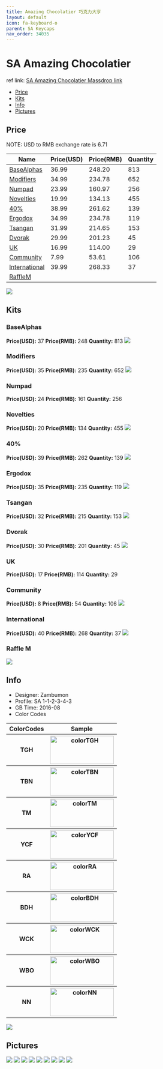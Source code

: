 ```yaml
---
title: Amazing Chocolatier 巧克力大亨
layout: default
icon: fa-keyboard-o
parent: SA Keycaps
nav_order: 34035
---
```


# SA Amazing Chocolatier

ref link: [SA Amazing Chocolatier Massdrop link](https://www.massdrop.com/buy/the-amazing-chocolatier-custom-sa-keycap-set)

* [Price](#price)
* [Kits](#kits)
* [Info](#info)
* [Pictures](#pictures)


## Price

NOTE: USD to RMB exchange rate is 6.71

| Name          | Price(USD)    | Price(RMB)  | Quantity |
| ------------- | ------------- | ----------- | -------- |
|[BaseAlphas](#basealphas)|36.99|248.20|813|
|[Modifiers](#modifiers)|34.99|234.78|652|
|[Numpad](#numpad)|23.99|160.97|256|
|[Novelties](#novelties)|19.99|134.13|455|
|[40%](#40%)|38.99|261.62|139|
|[Ergodox](#ergodox)|34.99|234.78|119|
|[Tsangan](#tsangan)|31.99|214.65|153|
|[Dvorak](#dvorak)|29.99|201.23|45|
|[UK](#uk)|16.99|114.00|29|
|[Community](#community)|7.99|53.61|106|
|[International](#international)|39.99|268.33|37|
|[RaffleM](#rafflem)||||

<img src="{{ 'assets/images/sa-keycaps/amazingchocolatier/price.jpg' | relative_url }}" atl="price" class="image featured">

## Kits
### BaseAlphas
**Price(USD):** 37  **Price(RMB):** 248  **Quantity:** 813
<img src="{{ 'assets/images/sa-keycaps/amazingchocolatier/kits_pics/basealphas.jpg' | relative_url }}" atl="BaseAlphas" class="image featured">

### Modifiers
**Price(USD):** 35  **Price(RMB):** 235  **Quantity:** 652
<img src="{{ 'assets/images/sa-keycaps/amazingchocolatier/kits_pics/modifiers.jpg' | relative_url }}" atl="Modifiers" class="image featured">

### Numpad
**Price(USD):** 24  **Price(RMB):** 161  **Quantity:** 256
### Novelties
**Price(USD):** 20  **Price(RMB):** 134  **Quantity:** 455
<img src="{{ 'assets/images/sa-keycaps/amazingchocolatier/kits_pics/numpadnovelties.jpg' | relative_url }}" atl="Numpad" class="image featured">

### 40%
**Price(USD):** 39  **Price(RMB):** 262  **Quantity:** 139
<img src="{{ 'assets/images/sa-keycaps/amazingchocolatier/kits_pics/40.jpg' | relative_url }}" atl="40%" class="image featured">

### Ergodox
**Price(USD):** 35  **Price(RMB):** 235  **Quantity:** 119
<img src="{{ 'assets/images/sa-keycaps/amazingchocolatier/kits_pics/ergodox.jpg' | relative_url }}" atl="Ergodox" class="image featured">

### Tsangan
**Price(USD):** 32  **Price(RMB):** 215  **Quantity:** 153
<img src="{{ 'assets/images/sa-keycaps/amazingchocolatier/kits_pics/tsangan.jpg' | relative_url }}" atl="Tsangan" class="image featured">

### Dvorak
**Price(USD):** 30  **Price(RMB):** 201  **Quantity:** 45
<img src="{{ 'assets/images/sa-keycaps/amazingchocolatier/kits_pics/dvorak.jpg' | relative_url }}" atl="Dvorak" class="image featured">

### UK
**Price(USD):** 17  **Price(RMB):** 114  **Quantity:** 29
### Community
**Price(USD):**  8  **Price(RMB):** 54  **Quantity:** 106
<img src="{{ 'assets/images/sa-keycaps/amazingchocolatier/kits_pics/ukcommunity.jpg' | relative_url }}" atl="UK" class="image featured">

### International
**Price(USD):** 40  **Price(RMB):** 268  **Quantity:** 37
<img src="{{ 'assets/images/sa-keycaps/amazingchocolatier/kits_pics/international.jpg' | relative_url }}" atl="International" class="image featured">

### Raffle M
<img src="{{ 'assets/images/sa-keycaps/amazingchocolatier/kits_pics/rafflem.png' | relative_url }}" atl="RaffleM" class="image featured">


## Info
* Designer: Zambumon
* Profile: SA 1-1-2-3-4-3
* GB Time: 2016-08
* Color Codes
<table style="width:100%">
  <tr>
    <th>ColorCodes</th>
    <th>Sample</th>
  </tr>
  <tr>
    <th>TGH</th>
    <th><img src="{{ 'assets/images/sa-keycaps/SP_ColorCodes/abs/SP_Abs_ColorCodes_TGH.png' | relative_url }}" alt="colorTGH" height="75" width="170"></th>
  </tr>
  <tr>
    <th>TBN</th>
    <th><img src="{{ 'assets/images/sa-keycaps/SP_ColorCodes/abs/SP_Abs_ColorCodes_TBN.png' | relative_url }}" alt="colorTBN" height="75" width="170"></th>
  </tr>
  <tr>
    <th>TM</th>
    <th><img src="{{ 'assets/images/sa-keycaps/SP_ColorCodes/abs/SP_Abs_ColorCodes_TM.png' | relative_url }}" alt="colorTM" height="75" width="170"></th>
  </tr>
  <tr>
    <th>YCF</th>
    <th><img src="{{ 'assets/images/sa-keycaps/SP_ColorCodes/abs/SP_Abs_ColorCodes_YCF.png' | relative_url }}" alt="colorYCF" height="75" width="170"></th>
  </tr>
  <tr>
    <th>RA</th>
    <th><img src="{{ 'assets/images/sa-keycaps/SP_ColorCodes/abs/SP_Abs_ColorCodes_RA.png' | relative_url }}" alt="colorRA" height="75" width="170"></th>
  </tr>
  <tr>
    <th>BDH</th>
    <th><img src="{{ 'assets/images/sa-keycaps/SP_ColorCodes/abs/SP_Abs_ColorCodes_BDH.png' | relative_url }}" alt="colorBDH" height="75" width="170"></th>
  </tr>
  <tr>
    <th>WCK</th>
    <th><img src="{{ 'assets/images/sa-keycaps/SP_ColorCodes/abs/SP_Abs_ColorCodes_WCK.png' | relative_url }}" alt="colorWCK" height="75" width="170"></th>
  </tr>
  <tr>
    <th>WBO</th>
    <th><img src="{{ 'assets/images/sa-keycaps/SP_ColorCodes/abs/SP_Abs_ColorCodes_WBO.png' | relative_url }}" alt="colorWBO" height="75" width="170"></th>
  </tr>
  <tr>
    <th>NN</th>
    <th><img src="{{ 'assets/images/sa-keycaps/SP_ColorCodes/abs/SP_Abs_ColorCodes_NN.png' | relative_url }}" alt="colorNN" height="75" width="170"></th>
  </tr>
</table>
<img src="{{ 'assets/images/sa-keycaps/amazingchocolatier/colorcodes.jpg' | relative_url }}" atl="color_codes" class="image featured">


## Pictures
<img src="{{ 'assets/images/sa-keycaps/amazingchocolatier/rendering_pics/MD-24022_20160801102302_ecd9f22166e49dcb.png' | relative_url }}" atl="MD-24022_20160801102302_ecd9f22166e49dcb.png" class="image featured">
<img src="{{ 'assets/images/sa-keycaps/amazingchocolatier/rendering_pics/MD-24022_20160801102319_10dff2ae0e0a7ff0.png' | relative_url }}" atl="MD-24022_20160801102319_10dff2ae0e0a7ff0.png" class="image featured">
<img src="{{ 'assets/images/sa-keycaps/amazingchocolatier/rendering_pics/MD-24022_20160801160326_2fd3d74b30fe3f1a.png' | relative_url }}" atl="MD-24022_20160801160326_2fd3d74b30fe3f1a.png" class="image featured">
<img src="{{ 'assets/images/sa-keycaps/amazingchocolatier/rendering_pics/MD-24022_20160801160327_0c36462c7404b984.png' | relative_url }}" atl="MD-24022_20160801160327_0c36462c7404b984.png" class="image featured">
<img src="{{ 'assets/images/sa-keycaps/amazingchocolatier/rendering_pics/MD-24022_20160801160327_d9d738bb9d509b4a.png' | relative_url }}" atl="MD-24022_20160801160327_d9d738bb9d509b4a.png" class="image featured">
<img src="{{ 'assets/images/sa-keycaps/amazingchocolatier/rendering_pics/MD-24022_20160801160328_45382d688ebefd38.png' | relative_url }}" atl="MD-24022_20160801160328_45382d688ebefd38.png" class="image featured">
<img src="{{ 'assets/images/sa-keycaps/amazingchocolatier/rendering_pics/MD-24022_20160801160328_c2b263e9ea18b8eb.png' | relative_url }}" atl="MD-24022_20160801160328_c2b263e9ea18b8eb.png" class="image featured">
<img src="{{ 'assets/images/sa-keycaps/amazingchocolatier/rendering_pics/MD-24022_20160801160329_9b069917d1f9cd2a.png' | relative_url }}" atl="MD-24022_20160801160329_9b069917d1f9cd2a.png" class="image featured">
<img src="{{ 'assets/images/sa-keycaps/amazingchocolatier/rendering_pics/MD-24022_20160801160329_f588810331942d88.png' | relative_url }}" atl="MD-24022_20160801160329_f588810331942d88.png" class="image featured">
